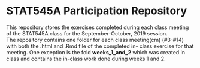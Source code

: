 
# STAT545A Participation Repository

This repository stores the exercises completed during each class meeting of the STAT545A class for the September-October, 2019 session. <br>
The repository contains one folder for each class meeting(cm) (#3-#14) with both the .html and .Rmd file of the completed in- class exercise for that meeting.
One exception is the fold __weeks_1_and_2__ which was created in class and contains the in-class work done during weeks 1 and 2.


